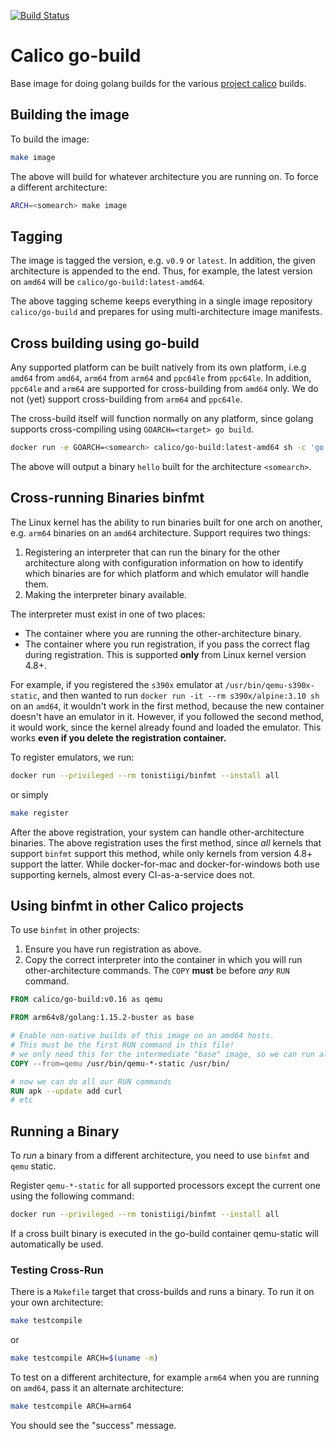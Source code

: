 [![Build Status](https://semaphoreci.com/api/v1/calico/go-build/branches/master/badge.svg)](https://semaphoreci.com/calico/go-build)

# Calico go-build

Base image for doing golang builds for the various [project calico](https://projectcalico.org) builds.

## Building the image

To build the image:

```bash
make image
```

The above will build for whatever architecture you are running on. To force a different architecture:

```bash
ARCH=<somearch> make image
```

## Tagging

The image is tagged the version, e.g. `v0.9` or `latest`. In addition, the given architecture is appended to the end. Thus, for example, the latest version on `amd64` will be `calico/go-build:latest-amd64`.

The above tagging scheme keeps everything in a single image repository `calico/go-build` and prepares for using multi-architecture image manifests.

## Cross building using go-build

Any supported platform can be built natively from its own platform, i.e.g `amd64` from `amd64`, `arm64` from `arm64` and `ppc64le` from `ppc64le`. In addition,
`ppc64le` and `arm64` are supported for cross-building from `amd64` only. We do not (yet) support cross-building from `arm64` and `ppc64le`.

The cross-build itself will function normally on any platform, since golang supports cross-compiling using `GOARCH=<target> go build`.

```bash
docker run -e GOARCH=<somearch> calico/go-build:latest-amd64 sh -c 'go build hello.go || ./hello'
```

The above will output a binary `hello` built for the architecture `<somearch>`.

## Cross-running Binaries binfmt

The Linux kernel has the ability to run binaries built for one arch on another, e.g. `arm64` binaries on an `amd64` architecture. Support requires two things:

1. Registering an interpreter that can run the binary for the other architecture along with configuration information on how to identify which binaries are for which platform and which emulator will handle them.
2. Making the interpreter binary available.

The interpreter must exist in one of two places:

* The container where you are running the other-architecture binary.
* The container where you run registration, if you pass the correct flag during registration. This is supported **only** from Linux kernel version 4.8+.

For example, if you registered the `s390x` emulator at `/usr/bin/qemu-s390x-static`, and then wanted to run `docker run -it --rm s390x/alpine:3.10 sh` on an `amd64`, it wouldn't work in the first method, because the new container doesn't have an emulator in it. However, if you followed the second method, it would work, since the kernel already found and loaded the emulator. This works **even if you delete the registration container.**

To register emulators, we run:

```bash
docker run --privileged --rm tonistiigi/binfmt --install all
```

or simply

```bash
make register
```

After the above registration, your system can handle other-architecture binaries. The above registration uses the first method, since _all_ kernels that support `binfmt` support this method, while only kernels from version 4.8+ support the latter. While docker-for-mac and docker-for-windows both use supporting kernels, almost every CI-as-a-service does not.

## Using binfmt in other Calico projects

To use `binfmt` in other projects:

1. Ensure you have run registration as above.
2. Copy the correct interpreter into the container in which you will run other-architecture commands. The `COPY` **must** be before _any_ `RUN` command.

```dockerfile
FROM calico/go-build:v0.16 as qemu

FROM arm64v8/golang:1.15.2-buster as base

# Enable non-native builds of this image on an amd64 hosts.
# This must be the first RUN command in this file!
# we only need this for the intermediate "base" image, so we can run all the apk and other commands
COPY --from=qemu /usr/bin/qemu-*-static /usr/bin/

# now we can do all our RUN commands
RUN apk --update add curl
# etc
```

## Running a Binary

To _run_ a binary from a different architecture, you need to use `binfmt` and `qemu` static.

Register `qemu-*-static` for all supported processors except the current one using the following command:

```bash
docker run --privileged --rm tonistiigi/binfmt --install all
```

If a cross built binary is executed in the go-build container qemu-static will automatically be used.

### Testing Cross-Run

There is a `Makefile` target that cross-builds and runs a binary. To run it on your own architecture:

```bash
make testcompile
```

or

```bash
make testcompile ARCH=$(uname -m)
```

To test on a different architecture, for example `arm64` when you are running on `amd64`, pass it an alternate architecture:

```bash
make testcompile ARCH=arm64
```

You should see the "success" message.
